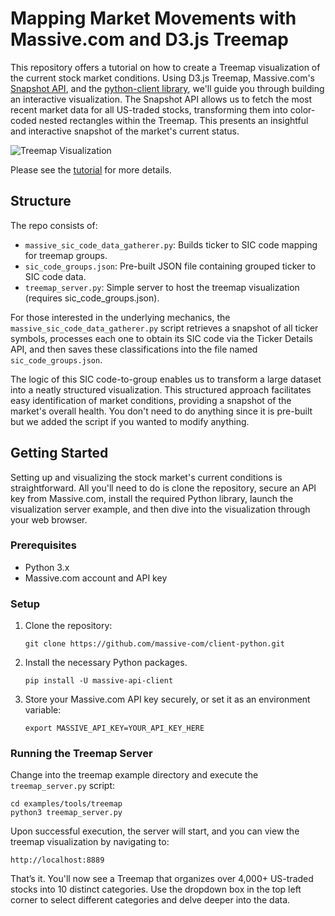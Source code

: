 # Mapping Market Movements with Massive.com and D3.js Treemap

This repository offers a tutorial on how to create a Treemap visualization of the current stock market conditions. Using D3.js Treemap, Massive.com's [Snapshot API](https://massive.com/docs/stocks/get_v2_snapshot_locale_us_markets_stocks_tickers), and the [python-client library](https://github.com/massive-com/client-python), we'll guide you through building an interactive visualization. The Snapshot API allows us to fetch the most recent market data for all US-traded stocks, transforming them into color-coded nested rectangles within the Treemap. This presents an insightful and interactive snapshot of the market's current status.

![Treemap Visualization](./market-wide-treemap.png)

Please see the [tutorial](https://massive.com/blog/market-movements-with-treemap) for more details.

## Structure

The repo consists of:

- `massive_sic_code_data_gatherer.py`: Builds ticker to SIC code mapping for treemap groups.
- `sic_code_groups.json`: Pre-built JSON file containing grouped ticker to SIC code data.
- `treemap_server.py`: Simple server to host the treemap visualization (requires sic_code_groups.json).

For those interested in the underlying mechanics, the `massive_sic_code_data_gatherer.py` script retrieves a snapshot of all ticker symbols, processes each one to obtain its SIC code via the Ticker Details API, and then saves these classifications into the file named `sic_code_groups.json`.

The logic of this SIC code-to-group enables us to transform a large dataset into a neatly structured visualization. This structured approach facilitates easy identification of market conditions, providing a snapshot of the market's overall health. You don't need to do anything since it is pre-built but we added the script if you wanted to modify anything.

## Getting Started

Setting up and visualizing the stock market's current conditions is straightforward. All you'll need to do is clone the repository, secure an API key from Massive.com, install the required Python library, launch the visualization server example, and then dive into the visualization through your web browser.

### Prerequisites

- Python 3.x
- Massive.com account and API key

### Setup

1. Clone the repository:
   ```
   git clone https://github.com/massive-com/client-python.git
   ```

2. Install the necessary Python packages. 
   ```
   pip install -U massive-api-client
   ```

3. Store your Massive.com API key securely, or set it as an environment variable:
   ```
   export MASSIVE_API_KEY=YOUR_API_KEY_HERE
   ```

### Running the Treemap Server

Change into the treemap example directory and execute the `treemap_server.py` script:
```
cd examples/tools/treemap
python3 treemap_server.py
```

Upon successful execution, the server will start, and you can view the treemap visualization by navigating to:
```
http://localhost:8889
```

That’s it. You'll now see a Treemap that organizes over 4,000+ US-traded stocks into 10 distinct categories. Use the dropdown box in the top left corner to select different categories and delve deeper into the data.